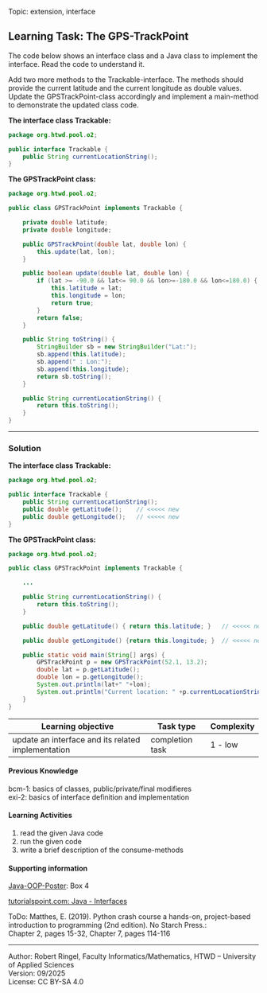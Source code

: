 Topic: extension, interface

## Learning Task: The GPS-TrackPoint

The code below shows an interface class and a Java class to implement the interface.
Read the code to understand it.   

Add two more methods to the Trackable-interface. The methods should provide the current latitude and the current longitude as double values. Update the GPSTrackPoint-class accordingly and implement a main-method to demonstrate the updated class code.

**The interface class Trackable:**
``` java
package org.htwd.pool.o2;

public interface Trackable {
    public String currentLocationString();
}
```

**The GPSTrackPoint class:**
``` java
package org.htwd.pool.o2;

public class GPSTrackPoint implements Trackable {

    private double latitude;
    private double longitude;

    public GPSTrackPoint(double lat, double lon) {
        this.update(lat, lon);
    }

    public boolean update(double lat, double lon) {
        if (lat >= -90.0 && lat<= 90.0 && lon>=-180.0 && lon<=180.0) {
            this.latitude = lat;
            this.longitude = lon;
            return true;
        }
        return false;
    }

    public String toString() {
        StringBuilder sb = new StringBuilder("Lat:");
        sb.append(this.latitude);
        sb.append(" : Lon:");
        sb.append(this.longitude);
        return sb.toString();
    }

    public String currentLocationString() {
        return this.toString();
    }
}
```

---------------------------------------

### Solution

**The interface class Trackable:**
``` java
package org.htwd.pool.o2;

public interface Trackable {
    public String currentLocationString();
    public double getLatitude();    // <<<<< new
    public double getLongitude();   // <<<<< new
}
```

**The GPSTrackPoint class:**
``` java
package org.htwd.pool.o2;

public class GPSTrackPoint implements Trackable {

    ...

    public String currentLocationString() {
        return this.toString();
    }

    public double getLatitude() { return this.latitude; }   // <<<<< new

    public double getLongitude() {return this.longitude; }  // <<<<< new

    public static void main(String[] args) {
        GPSTrackPoint p = new GPSTrackPoint(52.1, 13.2);
        double lat = p.getLatitude();
        double lon = p.getLongitude();
        System.out.println(lat+" "+lon);
        System.out.println("Current location: " +p.currentLocationString());
    }
}
```

| **Learning objective**                           | **Task type**   | **Complexity** |
| ------------------------------------------------ | --------------- | -------------- |
| update an interface and its related implementation | completion task | 1 - low      |

#### Previous Knowledge

bcm-1: basics of classes, public/private/final modifieres  
exi-2: basics of interface definition and implementation 

#### Learning Activities

1) read the given Java code
2) run the given code
3) write a brief description of the consume-methods 

#### Supporting information

[Java-OOP-Poster](../JavaPosterOOP_engl.pdf): Box 4

[tutorialspoint.com: Java - Interfaces](https://www.tutorialspoint.com/java/java_interfaces.htm)  

ToDo: Matthes, E. (2019). Python crash course a hands-on, project-based introduction to programming (2nd edition). No Starch Press.:  
Chapter 2, pages 15-32, Chapter 7, pages 114-116  


---------------------------------------
Author: Robert Ringel, Faculty Informatics/Mathematics, HTWD – University of Applied Sciences  
Version: 09/2025            
License: CC BY-SA 4.0
